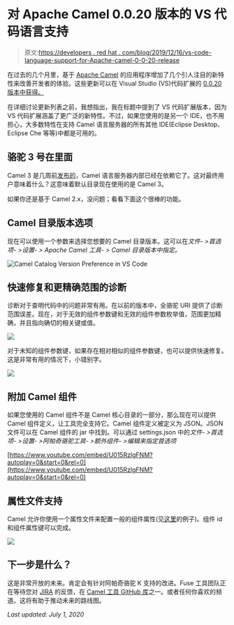 # 对 Apache Camel 0.0.20 版本的 VS 代码语言支持

> 原文:[https://developers . red hat . com/blog/2019/12/16/vs-code-language-support-for-Apache-camel-0-0-20-release](https://developers.redhat.com/blog/2019/12/16/vs-code-language-support-for-apache-camel-0-0-20-release)

在过去的几个月里，基于 [Apache Camel](https://camel.apache.org/) 的应用程序增加了几个引人注目的新特性来改善开发者的体验。这些更新可以在 Visual Studio (VS)代码扩展的 [0.0.20 版本中获得。](https://marketplace.visualstudio.com/items?itemName=redhat.vscode-apache-camel)

在详细讨论更新列表之前，我想指出，我在标题中提到了 VS 代码扩展版本，因为 VS 代码扩展涵盖了更广泛的新特性。不过，如果您使用的是另一个 IDE，也不用担心，大多数特性在支持 Camel 语言服务器的所有其他 IDE(Eclipse Desktop、Eclipse Che 等等)中都是可用的。

## 骆驼 3 号在里面

Camel 3 是几周前[发布的](https://camel.apache.org/blog/release-3-0-0.html)，Camel 语言服务器内部已经在依赖它了。这对最终用户意味着什么？这意味着默认目录现在使用的是 Camel 3。

如果你还是基于 Camel 2.x，没问题；看看下面这个很棒的功能。

## Camel 目录版本选项

现在可以使用一个参数来选择您想要的 Camel 目录版本。这可以在*文件- >首选项- >设置- > Apache Camel 工具- > Camel 目录版本中指定。*

![Camel Catalog Version Preference in VS Code](../Images/fda199f9752cfd2d8cc5808e3f242923.png)

## 快速修复和更精确范围的诊断

诊断对于查明代码中的问题非常有用。在以前的版本中，全骆驼 URI 提供了诊断范围误差。现在，对于无效的组件参数键和无效的组件参数枚举值，范围更加精确，并且指向确切的相关键或值。

![](../Images/bc5afeb11b0f1c81667d24a050fd69b9.png)

对于未知的组件参数键，如果存在相对相似的组件参数键，也可以提供快速修复。这是非常有用的情况下，小错别字。

![](../Images/b928773a5a37abc3babb6d08d771ce88.png)

## 附加 Camel 组件

如果您使用的 Camel 组件不是 Camel 核心目录的一部分，那么现在可以提供 Camel 组件定义，让工具完全支持它。Camel 组件定义被定义为 JSON。JSON 文件可以在 Camel 组件的 jar 中找到。可以通过 settings.json 中的*文件- >首选项- >设置- >阿帕奇骆驼工具- >额外组件- >编辑来指定首选项*

[https://www.youtube.com/embed/U015RzlgFNM?autoplay=0&start=0&rel=0](https://www.youtube.com/embed/U015RzlgFNM?autoplay=0&start=0&rel=0)

## 属性文件支持

Camel 允许你使用一个属性文件来配置一般的组件属性(见[这里](https://github.com/apache/camel/blob/master/examples/camel-example-main/src/main/resources/application.properties#L42)的例子)。组件 id 和组件属性键可以完成。

![](../Images/77b6f4390c131b7cfe6a502d57c05a75.png)

## 下一步是什么？

这是非常开放的未来。肯定会有针对阿帕奇骆驼 K 支持的改进。Fuse 工具团队正在等待您对 [JIRA](https://issues.redhat.com/browse/FUSETOOLS2) 的反馈，在 [Camel 工具 GitHub 库](https://github.com/camel-tooling)之一。或者任何你喜欢的频道。这将有助于推动未来的路线图。

*Last updated: July 1, 2020*